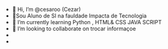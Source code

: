 - 👋 Hi, I’m @cesaroo (Cezar)
- 👀Sou Aluno de SI na fauldade Impacta de         Tecnologia  
- 🌱 I’m currently learning  Python , HTML& CSS JAVA SCRIPT
- 💞️ I’m looking to collaborate on trocar informaçoe
- 
- 

<!---
cesaroo/cesaroo is a ✨ special ✨ repository because its `README.md` (this file) appears on your GitHub profile.
You can click the Preview link to take a look at your changes.
--->
